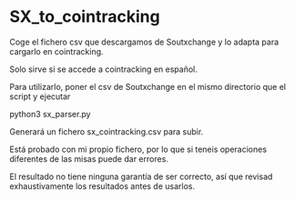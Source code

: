 # SX_to_cointracking

Coge el fichero csv que descargamos de Soutxchange y lo adapta para cargarlo en cointracking.

Solo sirve si se accede a cointracking en español.

Para utilizarlo, poner el csv de Soutxchange en el mismo directorio que el script y ejecutar

python3 sx_parser.py

Generará un fichero sx_cointracking.csv para subir.

Está probado con mi propio fichero, por lo que si teneis operaciones diferentes de las misas puede dar errores.

El resultado no tiene ninguna garantía de ser correcto, así que revisad exhaustivamente los resultados antes de usarlos.
